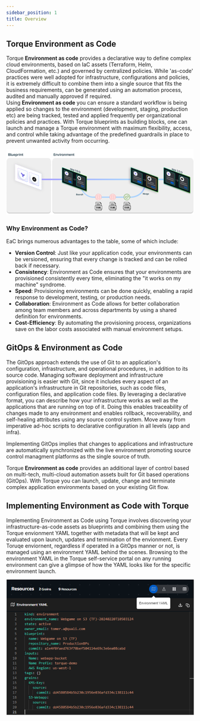 ```yaml
---
sidebar_position: 1
title: Overview
---
```


## Torque **Environment as Code**
Torque **Environment as code** provides a declarative way to define complex cloud environments, based on IaC assets (Terraform, Helm, CloudFormation, etc.) and governed by centralized policies. While 'as-code' practices were well adopted for infrastructure, configurations and policies, it is extremely difficult to combine them into a single source that fits the business requirements, can be generated using an automation process, audited and manually approved if required. <br />
Using **Environment as code** you can ensure a standard workflow is being applied so changes to the environment (development, staging, production etc) are being tracked, tested and applied frequently per organizational policies and practices. With Torque blueprints as building blocks, one can launch and manage a Torque environment with maximum flexibility, access, and control while taking advantage of the predefined guardrails in place to prevent unwanted activity from occurring.


![Environment as Code overview](/img/eac-overview.png)

### Why Environment as Code?
EaC brings numerous advantages to the table, some of which include:
* **Version Control**: Just like your application code, your environments can be versioned, ensuring that every change is tracked and can be rolled back if necessary.
* **Consistency**: Environment as Code ensures that your environments are provisioned consistently every time, eliminating the "it works on my machine" syndrome.
* **Speed**: Provisioning environments can be done quickly, enabling a rapid response to development, testing, or production needs.
* **Collaboration**: Environment as Code allows for better collaboration among team members and across departments by using a shared definition for environments.
* **Cost-Efficiency**: By automating the provisioning process, organizations save on the labor costs associated with manual environment setups.

## GitOps & Environment as Code
The GitOps approach extends the use of Git to an application's configuration, infrastructure, and operational procedures, in addition to its source code. Managing software deployment and infrastructure provisioning is easier with Git, since it includes every aspect of an application's infrastructure in Git repositories, such as code files, configuration files, and application code files. By leveraging a declarative format, you can describe how your infrastructure works as well as the applications that are running on top of it. Doing this enables traceability of changes made to any environment and enables rollback, recoverability, and self-healing attributes using any source control system. Move away from imperative ad-hoc scripts to declarative configuration in all levels (app and infra). 

Implementing GitOps implies that changes to applications and infrastructure are automatically synchronized with the live environment promoting source control managment platforms as the single source of truth.

Torque **Environment as code** provides an additional layer of control based on multi-tech, multi-cloud automation assets built for Git based operations (GitOps). With Torque you can launch, update, change and terminate complex application environments based on your existing Git flow.

## Implementing Environment as Code with Torque
Implementing Environment as Code using Torque involves discovering your infrastructure-as-code assets as blueprints and combining them using the Torque envionment YAML together with metadata that will be kept and evaluated upon launch, updates and termination of the envionment. Every Toruqe enviornent, regardless if operated in a GitOps manner or not, is managed using an environment YAML behind the scenes. Browsing to the environment YAML in the Torque self-service portal on any running environment can give a glimpse of how the YAML looks like for the specific environment launch.

![Environment as Code YAML](/img/eac-yaml.png)
